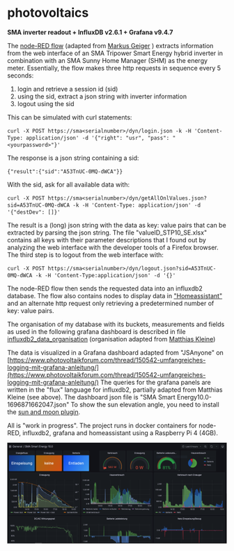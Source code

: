 ﻿# photovoltaics
**SMA inverter readout + InfluxDB v2.6.1 + Grafana v9.4.7**

 The  [node-RED flow](https://github.com/airborneastro/photovoltaics/blob/main/Flow_SMA_v03_anonymous.json) (adapted from [Markus Geiger](https://github.com/mkgeiger/node-red-sma) ) extracts information from the web interface of an SMA Tripower Smart Energy hybrid inverter in combination with an SMA Sunny Home Manager (SHM) as the energy meter. Essentially, the flow makes three http requests in sequence every 5 seconds: 

 1. login and retrieve a session id (sid)
 2. using the sid, extract a json string with inverter information
 3. logout using the sid

This can be simulated with curl statements:

    curl -X POST https://sma<serialnumber>/dyn/login.json -k -H 'Content-Type: application/json' -d '{"right": "usr", "pass": "<yourpassword>"}'

The response is a json string containing a sid:

    {"result":{"sid":"A53TnUC-0MQ-dWCA"}}
With the sid, ask for all available data with:

    curl -X POST https://sma<serialnumber>/dyn/getAllOnlValues.json?sid=A53TnUC-0MQ-dWCA -k -H 'Content-Type: application/json' -d '{"destDev": []}'
    
The result is a (long) json string with the data as key: value pairs that can be extracted by parsing the json string. The file "valueID_STP10_SE.xlsx" contains all keys with their parameter descriptions that I found out by analyzing the web interface with the developer tools of a Firefox browser. The third step is to logout from the web interface with:

    curl -X POST https://sma<serialnumber>/dyn/logout.json?sid=A53TnUC-0MQ-dWCA -k -H 'Content-Type:application/json' -d '{}'

The node-RED flow then sends the requested data into an influxdb2 database. The flow also contains nodes to display data in  ["Homeassistant"](https://www.home-assistant.io/) and an alternate http request only retrieving a predetermined number of key: value pairs.



The organisation of my database with its buckets, measurements and fields as used in the following grafana dashboard is described in file
[influxdb2_data_organisation](https://github.com/airborneastro/photovoltaics/blob/main/influxdb2_data_organisation) (organisation adapted from [Matthias Kleine](https://haus-automatisierung.com/software/2023/05/11/influxdb2-pv-dashboard.html))

The data is visualized in a Grafana dashboard adapted from "JSAnyone"   on
[https://www.photovoltaikforum.com/thread/150542-umfangreiches-logging-mit-grafana-anleitung/](https://www.photovoltaikforum.com/thread/150542-umfangreiches-logging-mit-grafana-anleitung/)
The queries for the grafana panels are written in the "flux" language for influxdb2, partially adapted from Matthias Kleine (see above). The dashboard json file is "SMA Smart Energy10.0-1696871662047.json" To show the sun elevation angle, you need to install the [sun and moon plugin](https://grafana.com/grafana/plugins/fetzerch-sunandmoon-datasource/).

All is "work in progress". The project runs in docker containers for node-RED, influxdb2, grafana and homeassistant using a Raspberry Pi 4 (4GB).

![Dashboard](https://github.com/airborneastro/photovoltaics/blob/main/Grafana_SMA_STP_SE10_part1.PNG)









